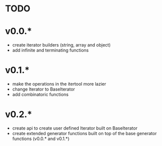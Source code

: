TODO
====

v0.0.*
======
 - create iterator builders (string, array and object)
 - add infinite and terminating functions 

v0.1.*
======
 - make the operations in the itertool more lazier
 - change Iterator to BaseIterator
 - add combinatoric functions
 
v0.2.*
======
 - create api to create user defined Iterator built on BaseIterator
 - create extended generator functions built on top of the base generator functions (v0.0.* and v0.1.*) 
